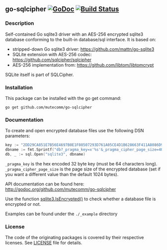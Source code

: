 ## go-sqlcipher [![GoDoc](http://img.shields.io/badge/go-documentation-blue.svg?style=flat-square)](http://godoc.org/github.com/mutecomm/go-sqlcipher) [![Build Status](http://img.shields.io/travis/mutecomm/go-sqlcipher.svg?style=flat-square)](https://travis-ci.org/mutecomm/go-sqlcipher)

### Description

Self-contained Go sqlite3 driver with an AES-256 encrypted sqlite3 database
conforming to the built-in database/sql interface. It is based on:

- stripped-down Go sqlite3 driver: https://github.com/mattn/go-sqlite3
- SQLite extension with AES-256 codec: https://github.com/sqlcipher/sqlcipher
- AES-256 implementation from: https://github.com/libtom/libtomcrypt

SQLite itself is part of SQLCipher.


### Installation

This package can be installed with the go get command:

    go get github.com/mutecomm/go-sqlcipher


### Documentation

To create and open encrypted database files use the following DSN parameters:

```go
key := "2DD29CA851E7B56E4697B0E1F08507293D761A05CE4D1B628663F411A8086D99"
dbname := fmt.Sprintf("db?_pragma_key=x'%s'&_pragma_cipher_page_size=4096", key)
db, _ := sql.Open("sqlite3", dbname)
```

`_pragma_key` is the hex encoded 32 byte key (must be 64 characters long).
`_pragma_cipher_page_size` is the page size of the encrypted database (set if
you want a different value than the default 1024 bytes).

API documentation can be found here:
http://godoc.org/github.com/mutecomm/go-sqlcipher

Use the function
[sqlite3.IsEncrypted()](https://godoc.org/github.com/mutecomm/go-sqlcipher#IsEncrypted)
to check whether a database file is encrypted or not.

Examples can be found under the `./_example` directory


### License

The code of the originating packages is covered by their respective licenses.
See [LICENSE](LICENSE) file for details.
